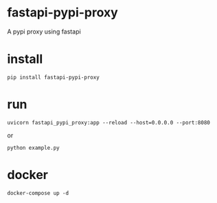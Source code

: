 # fastapi-pypi-proxy
A pypi proxy using fastapi


# install
```
pip install fastapi-pypi-proxy
```

# run

```
uvicorn fastapi_pypi_proxy:app --reload --host=0.0.0.0 --port:8080
```
or 

```
python example.py
```

# docker

```
docker-compose up -d
```
